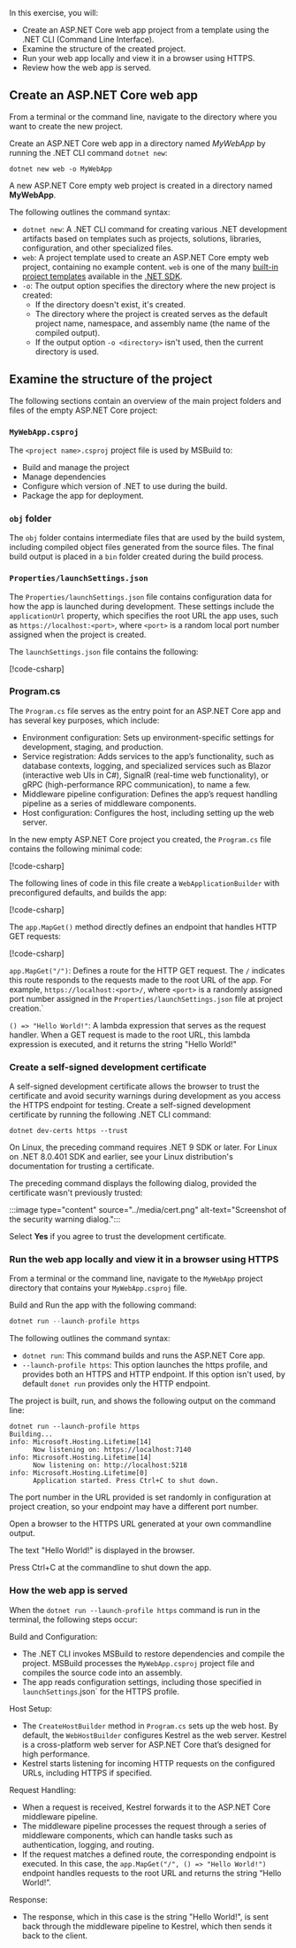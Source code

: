 In this exercise, you will:

* Create an ASP.NET Core web app project from a template using the .NET CLI (Command Line Interface).
* Examine the structure of the created project.
* Run your web app locally and view it in a browser using HTTPS.
* Review how the web app is served.

## Create an ASP.NET Core web app

From a terminal or the command line, navigate to the directory where you want to create the new project.

Create an ASP.NET Core web app in a directory named *MyWebApp* by running the .NET CLI command `dotnet new`:

```dotnetcli
dotnet new web -o MyWebApp
```

A new ASP.NET Core empty web project is created in a directory named **MyWebApp**.

The following outlines the command syntax:

* `dotnet new`: A .NET CLI command for creating various .NET development artifacts based on templates such as projects, solutions, libraries, configuration, and other specialized files.
* `web`: A project template used to create an ASP.NET Core empty web project, containing no example content. `web` is one of the many [built-in project templates](/dotnet/core/tools/dotnet-new-sdk-templates) available in the [.NET SDK](https://dotnet.microsoft.com/download).
* `-o`: The output option specifies the directory where the new project is created:
    * If the directory doesn't exist, it's created. 
    * The directory where the project is created serves as the default project name, namespace, and assembly name (the name of the compiled output).
    * If the output option `-o <directory>` isn't used, then the current directory is used.

## Examine the structure of the project

The following sections contain an overview of the main project folders and files of the empty ASP.NET Core project:

### `MyWebApp.csproj`

The `<project name>.csproj` project file is used by MSBuild to:
 
* Build and manage the project
* Manage dependencies
* Configure which version of .NET to use during the build.
* Package the app for deployment.

### `obj` folder

The `obj` folder contains intermediate files that are used by the build system, including compiled object files generated from the source files. The final build output is placed in a `bin` folder created during the build process.

### `Properties/launchSettings.json`

The `Properties/launchSettings.json` file contains configuration data for how the app is launched during development. These settings include the `applicationUrl` property, which specifies the root URL the app uses, such as `https://localhost:<port>`, where `<port>` is a random local port number assigned when the project is created.

The `launchSettings.json` file contains the following:

[!code-csharp[](../code/MyWebApp/Properties/launchSettings.json)]

### Program.cs

The `Program.cs` file serves as the entry point for an ASP.NET Core app and has several key purposes, which include:

* Environment configuration: Sets up environment-specific settings for development, staging, and production.
* Service registration: Adds services to the app’s functionality, such as database contexts, logging, and specialized services such as Blazor (interactive web UIs in C#), SignalR (real-time web functionality), or gRPC (high-performance RPC communication), to name a few.
* Middleware pipeline configuration: Defines the app’s request handling pipeline as a series of middleware components.
* Host configuration: Configures the host, including setting up the web server.

In the new empty ASP.NET Core project you created, the `Program.cs` file contains the following minimal code:

[!code-csharp[](../code/MyWebApp/Program.cs?name=snippet_all)]

The following lines of code in this file create a `WebApplicationBuilder` with preconfigured defaults, and builds the app:

[!code-csharp[](../code/MyWebApp/Program.cs?name=snippet_web_application_builder)]

The `app.MapGet()` method directly defines an endpoint that handles HTTP GET requests:

[!code-csharp[](../code/MyWebApp/Program.cs?name=snippet_web_mapget)]

`app.MapGet("/")`: Defines a route for the HTTP GET request. The `/` indicates this route responds to the requests made to the root URL of the app. For example, `https://localhost:<port>/`, where `<port>` is a randomly assigned port number assigned in the `Properties/launchSettings.json` file at project creation.`

`() => "Hello World!"`: A lambda expression that serves as the request handler. When a GET request is made to the root URL, this lambda expression is executed, and it returns the string "Hello World!"

### Create a self-signed development certificate

A self-signed development certificate allows the browser to trust the certificate and avoid security warnings during development as you access the HTTPS endpoint for testing. Create a self-signed development certificate by running the following .NET CLI command:

  ```dotnetcli
  dotnet dev-certs https --trust
  ```

On Linux, the preceding command requires .NET 9 SDK or later. For Linux on .NET 8.0.401 SDK and earlier, see your Linux distribution's documentation for trusting a certificate.

The preceding command displays the following dialog, provided the certificate wasn't previously trusted:

 :::image type="content" source="../media/cert.png" alt-text="Screenshot of the security warning dialog.":::

Select **Yes** if you agree to trust the development certificate.

### Run the web app locally and view it in a browser using HTTPS

From a terminal or the command line, navigate to the `MyWebApp` project directory that contains your `MyWebApp.csproj` file.

Build and Run the app with the following command:

```csharp
dotnet run --launch-profile https
```

The following outlines the command syntax:

* `dotnet run`: This command builds and runs the ASP.NET Core app.
* `--launch-profile https`: This option launches the https profile, and provides both an HTTPS and HTTP endpoint. If this option isn't used, by default `donet run` provides only the HTTP endpoint.

The project is built, run, and shows the following output on the command line:

```output
dotnet run --launch-profile https
Building...
info: Microsoft.Hosting.Lifetime[14]
      Now listening on: https://localhost:7140
info: Microsoft.Hosting.Lifetime[14]
      Now listening on: http://localhost:5218
info: Microsoft.Hosting.Lifetime[0]
      Application started. Press Ctrl+C to shut down.
```

The port number in the URL provided is set randomly in configuration at project creation, so your endpoint may have a different port number.

Open a browser to the HTTPS URL generated at your own commandline output.

The text "Hello World!" is displayed in the browser.

Press Ctrl+C at the commandline to shut down the app.

### How the web app is served

When the `dotnet run --launch-profile https` command is run in the terminal, the following steps occur:

Build and Configuration:
* The .NET CLI invokes MSBuild to restore dependencies and compile the project. MSBuild processes the `MyWebApp.csproj` project file and compiles the source code into an assembly.
* The app reads configuration settings, including those specified in `launchSettings`.json` for the HTTPS profile.

Host Setup:
* The `CreateHostBuilder` method in `Program.cs` sets up the web host. By default, the `WebHostBuilder` configures Kestrel as the web server. Kestrel is a cross-platform web server for ASP.NET Core that’s designed for high performance.
* Kestrel starts listening for incoming HTTP requests on the configured URLs, including HTTPS if specified.

Request Handling:
* When a request is received, Kestrel forwards it to the ASP.NET Core middleware pipeline.
* The middleware pipeline processes the request through a series of middleware components, which can handle tasks such as authentication, logging, and routing.
* If the request matches a defined route, the corresponding endpoint is executed. In this case, the `app.MapGet("/", () => "Hello World!")` endpoint handles requests to the root URL and returns the string “Hello World!”.

Response:
* The response, which in this case is the string "Hello World!", is sent back through the middleware pipeline to Kestrel, which then sends it back to the client.
